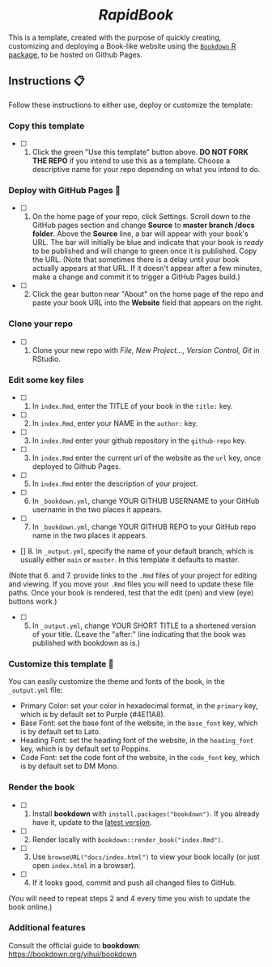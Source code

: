 <h1 align="center">
<strong><em>RapidBook</em></strong>
</h1>

This is a template, created with the purpose of quickly creating, customizing and deploying a Book-like website using the [`Bookdown` R package](https://github.com/rstudio/bookdown), to be hosted on Github Pages. 


## Instructions 📋

Follow these instructions to either use, deploy or customize the template:

### Copy this template

- [ ] 1. Click the green "Use this template" button above.  **DO NOT FORK THE REPO** if you intend to use this as a template.  Choose a descriptive name for your repo depending on what you intend to do.

### Deploy with GitHub Pages 🚀

- [ ] 1. On the home page of your repo, click Settings. Scroll down to the GitHub pages section and change **Source** to **master branch /docs folder**.  Above the **Source** line, a bar will appear with your book's URL. The bar will initially be blue and indicate that your book is *ready* to be published and will change to green once it is published. Copy the URL. (Note that sometimes there is a delay until your book actually appears at that URL. If it doesn't appear after a few minutes, make a change and commit it to trigger a GitHub Pages build.)

- [ ] 2. Click the gear button near "About" on the home page of the repo and paste your book URL into the **Website** field that appears on the right.

### Clone your repo

- [ ] 1. Clone your new repo with *File, New Project..., Version Control, Git* in RStudio.

### **Edit some key files**

- [ ] 1. In `index.Rmd`, enter the TITLE of your book in the `title:` key. 

- [ ] 2. In `index.Rmd`, enter your NAME in the `author:` key.

- [ ] 3. In `index.Rmd` enter your github repository in the `github-repo` key.

- [ ] 3. In `index.Rmd` enter the current url of the website as the `url` key, once deployed to Github Pages.

- [ ] 5. In `index.Rmd` enter the description of your project.


- [ ] 6. In `_bookdown.yml`, change YOUR GITHUB USERNAME to your GitHub username in the two places it appears.

- [ ] 7. In `_bookdown.yml`, change YOUR GITHUB REPO to your GitHub repo name in the two places it appears.

- [] 8. In `_output.yml`, specify the name of your default branch, which is usually either `main` or `master`. In this template it defaults to master.

(Note that 6. and 7. provide links to the `.Rmd` files of your project for editing and viewing. If you move your `.Rmd` files you will need to update these file paths. Once your book is rendered, test that the edit (pen) and view (eye) buttons work.)

- [ ] 5. In `_output.yml`, change YOUR SHORT TITLE to a shortened version of your title. (Leave the "after:" line indicating that the book was published with bookdown as is.)

### Customize this template 🎇

You can easily customize the theme and fonts of the book, in the `_output.yml` file:

- Primary Color: set your color in hexadecimal format, in the `primary` key, which is by default set to Purple (#4E11A8).
- Base Font: set the base font of the website, in the `base_font` key, which is by default set to Lato.
- Heading Font: set the heading font of the website, in the `heading_font` key, which is by default set to Poppins.
- Code Font: set the code font of the website, in the `code_font` key, which is by default set to DM Mono.



### Render the book

- [ ] 1. Install **bookdown** with `install.packages("bookdown")`. If you already have it, update to the [latest version](https://CRAN.R-project.org/package=bookdown).

- [ ] 2. Render locally with `bookdown::render_book("index.Rmd")`.

- [ ] 3. Use `browseURL("docs/index.html")` to view your book locally (or just open `index.html` in a browser).

- [ ] 4. If it looks good, commit and push all changed files to GitHub. 

(You will need to repeat steps 2 and 4 every time you wish to update the book online.)

### Additional features

Consult the official guide to **bookdown**: https://bookdown.org/yihui/bookdown

